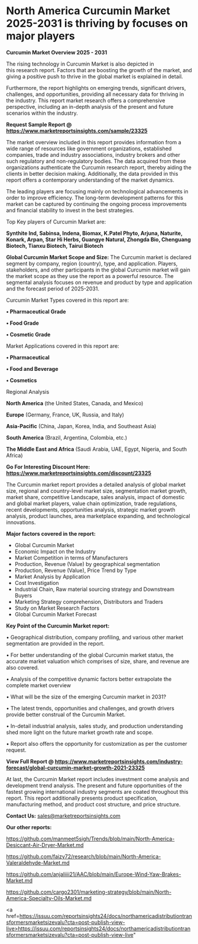 # North America Curcumin Market 2025-2031 is thriving by focuses on major players

<Strong> Curcumin Market Overview 2025 - 2031</strong>

The rising technology in Curcumin Market is also depicted in this research report. Factors that are boosting the growth of the market, and giving a positive push to thrive in the global market is explained in detail.

Furthermore, the report highlights on emerging trends, significant drivers, challenges, and opportunities, providing all necessary data for thriving in the industry. This report market research offers a comprehensive perspective, including an in-depth analysis of the present and future scenarios within the industry.

<strong>Request Sample Report @ <a href=https://www.marketreportsinsights.com/sample/23325>https://www.marketreportsinsights.com/sample/23325</a></strong>

The market overview included in this report provides information from a wide range of resources like government organizations, established companies, trade and industry associations, industry brokers and other such regulatory and non-regulatory bodies. The data acquired from these organizations authenticate the Curcumin research report, thereby aiding the clients in better decision making. Additionally, the data provided in this report offers a contemporary understanding of the market dynamics.

The leading players are focusing mainly on technological advancements in order to improve efficiency. The long-term development patterns for this market can be captured by continuing the ongoing process improvements and financial stability to invest in the best strategies.

Top Key players of Curcumin Market are:

<strong>Synthite Ind, Sabinsa, Indena, Biomax, K.Patel Phyto, Arjuna, Naturite, Konark, Arpan, Star Hi Herbs, Guangye Natural, Zhongda Bio, Chenguang Biotech, Tianxu Biotech, Tairui Biotech</strong>

<strong><b>Global Curcumin Market Scope and Size:</b></strong>
The Curcumin market is declared segment by company, region (country), type, and application. Players, stakeholders, and other participants in the global Curcumin market will gain the market scope as they use the report as a powerful resource. The segmental analysis focuses on revenue and product by type and application and the forecast period of 2025-2031.

Curcumin Market Types covered in this report are:

<strong>• Pharmaceutical Grade

• Food Grade

• Cosmetic Grade</strong>

Market Applications covered in this report are:

<strong>• Pharmaceutical

• Food and Beverage

• Cosmetics</strong> 

Regional Analysis

<strong>North America</strong> (the United States, Canada, and Mexico)

<strong>Europe</strong> (Germany, France, UK, Russia, and Italy)

<strong>Asia-Pacific</strong> (China, Japan, Korea, India, and Southeast Asia)

<strong>South America</strong> (Brazil, Argentina, Colombia, etc.)

<strong>The Middle East and Africa</strong> (Saudi Arabia, UAE, Egypt, Nigeria, and South Africa)

<strong>Go For Interesting Discount Here: <a href=https://www.marketreportsinsights.com/discount/23325>https://www.marketreportsinsights.com/discount/23325</a></strong>

The Curcumin market report provides a detailed analysis of global market size, regional and country-level market size, segmentation market growth, market share, competitive Landscape, sales analysis, impact of domestic and global market players, value chain optimization, trade regulations, recent developments, opportunities analysis, strategic market growth analysis, product launches, area marketplace expanding, and technological innovations.

<strong><b>Major factors covered in the report:</b></strong>
<ul>
  <li>Global Curcumin Market </li>
  <li>Economic Impact on the Industry</li>
  <li>Market Competition in terms of Manufacturers</li>
  <li>Production, Revenue (Value) by geographical segmentation</li>
  <li>Production, Revenue (Value), Price Trend by Type</li>
  <li>Market Analysis by Application</li>
  <li>Cost Investigation</li>
  <li>Industrial Chain, Raw material sourcing strategy and Downstream Buyers</li>
  <li>Marketing Strategy comprehension, Distributors and Traders</li>
  <li>Study on Market Research Factors</li>
  <li>Global Curcumin Market Forecast</li>
</ul>

<strong><b>Key Point of the Curcumin Market report:</b></strong>

• Geographical distribution, company profiling, and various other market segmentation are provided in the report.

• For better understanding of the global Curcumin market status, the accurate market valuation which comprises of size, share, and revenue are also covered.

• Analysis of the competitive dynamic factors better extrapolate the complete market overview

• What will be the size of the emerging Curcumin market in 2031?

• The latest trends, opportunities and challenges, and growth drivers provide better construal of the Curcumin Market.

• In-detail industrial analysis, sales study, and production understanding shed more light on the future market growth rate and scope.

• Report also offers the opportunity for customization as per the customer request.

<strong><b>View Full Report @ <a href=https://www.marketreportsinsights.com/industry-forecast/global-curcumin-market-growth-2021-23325>https://www.marketreportsinsights.com/industry-forecast/global-curcumin-market-growth-2021-23325</a></b></strong>


At last, the Curcumin Market report includes investment come analysis and development trend analysis. The present and future opportunities of the fastest growing international industry segments are coated throughout this report. This report additionally presents product specification, manufacturing method, and product cost structure, and price structure.

<strong>Contact Us:</strong>
sales@marketreportsinsights.com

<strong>Our other reports:</strong>

<a href=https://github.com/manmeet5sigh/Trends/blob/main/North-America-Desiccant-Air-Dryer-Market.md>https://github.com/manmeet5sigh/Trends/blob/main/North-America-Desiccant-Air-Dryer-Market.md</a>

<a href=https://github.com/faizy72/research/blob/main/North-America-Valeraldehyde-Market.md>https://github.com/faizy72/research/blob/main/North-America-Valeraldehyde-Market.md</a>

<a href=https://github.com/anjaliiii21/AAC/blob/main/Europe-Wind-Yaw-Brakes-Market.md>https://github.com/anjaliiii21/AAC/blob/main/Europe-Wind-Yaw-Brakes-Market.md</a>

<a href=https://github.com/cargo2301/marketing-strategy/blob/main/North-America-Specialty-Oils-Market.md>https://github.com/cargo2301/marketing-strategy/blob/main/North-America-Specialty-Oils-Market.md</a>

<a href=https://issuu.com/reportsinsights24/docs/northamericadistributiontransformersmarketsizevalu?cta=post-publish-view-live>https://issuu.com/reportsinsights24/docs/northamericadistributiontransformersmarketsizevalu?cta=post-publish-view-live</a>"
